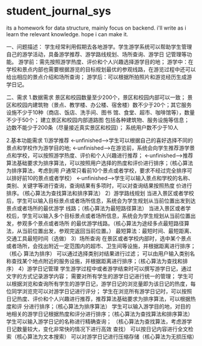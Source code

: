 # student_journal_sys
its a homework for data structure, mainly focus on backend. i'll write as i learn the relevant knowledge. hope i can make it.

一、问题描述：
  学生经常利用假期去各地游学。学生游学系统可以帮助学生管理自己的游学活动，具备游学推荐、游学路线规划、场所查询、游学日		记管理等功能。
	游学前：需先按照游学热度、评价和个人兴趣选择游学目的地；
	游学中：在学校和景点内部也需要根据游览的目标规划最优的参观线路，在游览过程中还可以给出相应的景点介绍和场所查询；
	游学后：可以根据所拍照片和游览经历生成游学日记。

二、需求
  1.数据需求
    景区和校园数量至少200个，景区和校园内部可以一致；
  	景区和校园内建筑物（景点、教学楼、办公楼、宿舍楼）数不少于20个；其它服务设施不少于10种（商店、饭店、洗手间、图书			馆、食堂、超市、咖啡馆等），数量不少于50个；
  	建立景区和校园内部道路图
  	包括各种建筑物、服务设施等信息；
 	 	边数不能少于200条（尽量接近真实景区和校园）；
  	系统用户数不少于10人

  2.基本功能需求
		1)游学推荐
    <-unfinished-->学生可以根据自己的喜好选择不同的景点和学校作为游学目的地;
    <-unfinished-->在游览前，系统会向学生推荐游学景点和学校，可以按照游学热度、评价和个人兴趣进行推荐；
    <-unfinished-->推荐算法基础要求为排序算法，可以按照用户选择的热度和评价进行排序；（核心算法为排序算法，考虑到用			户通常只看前10个景点或者学校，要求不经过完全排序可以排好前10的景点或者学校）
    <-unfinished-->学生可以输入景点和学校的名称、类别、关键字等进行查询，查询结果有多项时，可以对查询结果按照热度				价进行排序。（核心算法为查找算法和排序算法）
		2）游学路线规划
		当进入景区或者学校后，学生可以输入目标景点或者场所信息，系统会为学生规划从当前位置出发到达景点或者场所的最优游学			线路；（核心算法为最短路径算法）
		当进入景区或者学校后，学生可以输入多个目标景点或者场所信息，系统会为学生规划从当前位置出发，参观多个景点或者场所			的最优游学线路。（核心算法为途经多点最短路径算法，从当前位置出发，参观完返回当前位置。）
		最短算法：最短时间、最短距离、交通工具最短时间（选做）
		3）场所查询
		在景区或者学校内部时，选中某个景点或者场所，会找出附近一定范围内的超市、卫生间等设施，并根据距离进行排序；（核心			算法为排序）
		可以通过选择类别对结果进行过滤；
		可以由用户输入类别名称查找某个地点附近的服务设施，并根据距离进行排序；（核心算法为查找和排序）
		4）游学日记管理
		学生游学过程中或者游学结束时可以撰写游学日记，通过文字的方式记录游学内容；
		需要对所有学生的游学日记进行统一的管理；
		学生可以根据浏览和查询所有学生的游学日记，游学日记的浏览量即为该日记的热度，每位同学浏览完可以对游学日记进行评分；
		学生在浏览所有游学日记时，可以按照日记热度、评价和个人兴趣进行推荐，推荐算法基础要求为排序算法，可以根据热度和评			分进行排序；（核心算法为排序算法）
		学生可以输入游学目的地，对目的地相关的游学日记根据热度和评分进行排序；（核心算法为查找算法和排序算法）
		学生可以输入游学日记的名称进行精确查询； （核心算法为查找算法，考虑游学日记数量较大，变化非常快的情况下进行高效				查找）
		可以按日记内容进行全文检索（核心算法为文本搜索）
		可以对游学日记进行压缩存储（核心算法为无损压缩）






